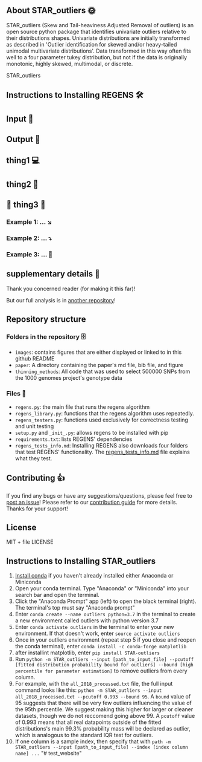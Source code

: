 ## About STAR_outliers :sun_with_face:

STAR_outliers (Skew and Tail-heaviness Adjusted Removal of outliers) is an open source python package that identifies univariate outliers relative to their distributions shapes. Univariate distributions are initially transformed as described in 'Outlier identification for skewed and/or heavy-tailed unimodal multivariate distributions'. Data transformed in this way often fits well to a four parameter tukey distribution, but not if the data is originally monotonic, highly skewed, multimodal, or discrete. 

STAR_outliers 

## Instructions to Installing REGENS :hammer_and_wrench:

## Input :turkey:

## Output :poultry_leg:

## thing1 :computer:

## thing2 :abacus:

## :apple: thing3 :green_apple:

### Example 1: ... :arrow_lower_right:

### Example 2: ... :arrow_heading_down:

### Example 3: ... :twisted_rightwards_arrows:

## supplementary details :european_castle:

Thank you concerned reader (for making it this far)!

But our full analysis is in [another repository](https://github.com/EpistasisLab/regens-analysis)!

## Repository structure

### Folders in the repository :file_cabinet:

  * `images`: contains figures that are either displayed or linked to in this github README
  * `paper`: A directory containing the paper's md file, bib file, and figure
  * `thinning_methods`: All code that was used to select 500000 SNPs from the 1000 genomes project's genotype data

### Files :file_folder:

  * `regens.py`: the main file that runs the regens algorithm
  * `regens_library.py`: functions that the regens algorithm uses repeatedly. 
  * `regens_testers.py`: functions used exclusively for correctness testing and unit testing
  * `setup.py` and `_init_.py`: allows regens to be installed with pip
  * `requirements.txt`: lists REGENS' dependencies
  * `regens_tests_info.md`: Installing REGENS also downloads four folders that test REGENS' functionality. The [regens_tests_info.md](https://github.com/EpistasisLab/regens/blob/main/regens_tests_info.md) file explains what they test.   
  
## Contributing :thumbsup:
If you find any bugs or have any suggestions/questions, please feel free to [post an issue](https://github.com/EpistasisLab/regens/issues/new)! 
Please refer to our [contribution guide](CONTRIBUTING.md) for more details.
Thanks for your support!

## License
MIT + file LICENSE

## Instructions to Installing STAR_outliers

1. [Install conda](https://docs.conda.io/en/latest/miniconda.html) if you haven't already installed either Anaconda or Miniconda
2. Open your conda terminal. Type "Anaconda" or "Miniconda" into your search bar and open the terminal.
3. Click the "Anaconda Prompt" app (left) to open the black terminal (right). The terminal's top must say "Anaconda prompt"
4. Enter ```conda create --name outliers python=3.7``` in the terminal to create a new environment called outliers with python version 3.7
5. Enter ```conda activate outliers``` in the terminal to enter your new environment. If that doesn't work, enter ```source activate outliers```
6. Once in your outliers environment (repeat step 5 if you close and reopen the conda terminal), enter ```conda install -c conda-forge matplotlib```
7. after installint matplotlib, enter ```pip install STAR-outliers```
8. Run ```python -m STAR_outliers --input [path_to_input_file] --pcutoff [fitted distribution probability bound for outliers] --bound [high percentile for parameter estimation]``` to remove outliers from every column.
9. For example, with the ```all_2018_processed.txt``` file, the full input command looks like this: ```python -m STAR_outliers --input all_2018_processed.txt --pcutoff 0.993 --bound 95```. A ```bound``` value of 95 suggests that there will be very few outliers influencing the value of the 95th percentile. We suggest making this higher for larger or cleaner datasets, though we do not reccomend going above 99. A ```pcutoff``` value of 0.993 means that all real datapoints outside of the fitted distributions's main 99.3% probability mass will be declared as outlier, which is analogous to the standard IQR test for outliers. 
10. If one column is a sample index, then specify that with ```path -m STAR_outliers --input [path_to_input_file] --index [index column name] ...```
"# test_website" 

